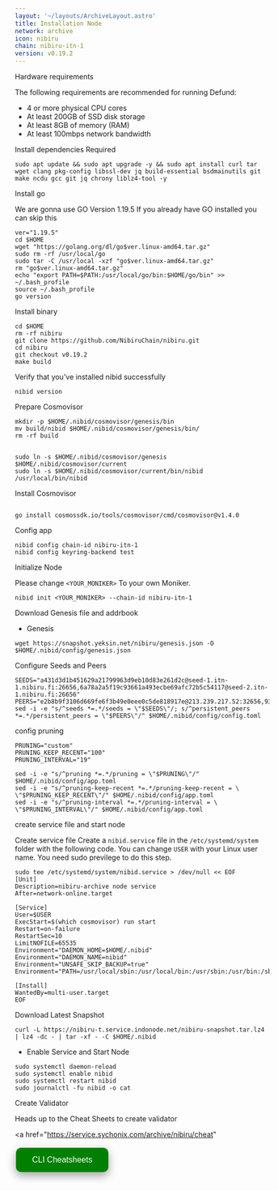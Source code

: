 ```yaml
---
layout: '~/layouts/ArchiveLayout.astro'
title: Installation Node
network: archive
icon: nibiru
chain: nibiru-itn-1
version: v0.19.2
---
```


 Hardware requirements

The following requirements are recommended for running Defund:

- 4 or more physical CPU cores
- At least 200GB of SSD disk storage
- At least 8GB of memory (RAM)
- At least 100mbps network bandwidth


 Install dependencies Required

```
sudo apt update && sudo apt upgrade -y && sudo apt install curl tar wget clang pkg-config libssl-dev jq build-essential bsdmainutils git make ncdu gcc git jq chrony liblz4-tool -y
```

 Install go

We are gonna use GO Version 1.19.5
If you already have GO installed you can skip this 

```
ver="1.19.5"
cd $HOME
wget "https://golang.org/dl/go$ver.linux-amd64.tar.gz"
sudo rm -rf /usr/local/go
sudo tar -C /usr/local -xzf "go$ver.linux-amd64.tar.gz"
rm "go$ver.linux-amd64.tar.gz"
echo "export PATH=$PATH:/usr/local/go/bin:$HOME/go/bin" >> ~/.bash_profile
source ~/.bash_profile
go version
```

 Install binary

```
cd $HOME
rm -rf nibiru
git clone https://github.com/NibiruChain/nibiru.git
cd nibiru
git checkout v0.19.2
make build
```

Verify that you've installed nibid successfully

```
nibid version
```

 Prepare Cosmovisor
```
mkdir -p $HOME/.nibid/cosmovisor/genesis/bin
mv build/nibid $HOME/.nibid/cosmovisor/genesis/bin/
rm -rf build


sudo ln -s $HOME/.nibid/cosmovisor/genesis $HOME/.nibid/cosmovisor/current
sudo ln -s $HOME/.nibid/cosmovisor/current/bin/nibid /usr/local/bin/nibid
```

 Install Cosmovisor
```

go install cosmossdk.io/tools/cosmovisor/cmd/cosmovisor@v1.4.0
```

 Config app

```
nibid config chain-id nibiru-itn-1
nibid config keyring-backend test
```

 Initialize Node

Please change `<YOUR_MONIKER>` To your own Moniker.

```
nibid init <YOUR_MONIKER> --chain-id nibiru-itn-1
```

 Download Genesis file and addrbook

- Genesis

```
wget https://snapshot.yeksin.net/nibiru/genesis.json -O $HOME/.nibid/config/genesis.json
```


 Configure Seeds and Peers

```
SEEDS="a431d3d1b451629a21799963d9eb10d83e261d2c@seed-1.itn-1.nibiru.fi:26656,6a78a2a5f19c93661a493ecbe69afc72b5c54117@seed-2.itn-1.nibiru.fi:26656"
PEERS="e2b8b9f3106d669fe6f3b49e0eee0c5de818917e@213.239.217.52:32656,930b1eb3f0e57b97574ed44cb53b69fb65722786@144.76.30.36:15662,ad002a4592e7bcdfff31eedd8cee7763b39601e7@65.109.122.105:36656,4a81486786a7c744691dc500360efcdaf22f0840@15.235.46.50:26656,68874e60acc2b864959ab97e651ff767db47a2ea@65.108.140.220:26656,d5519e378247dfb61dfe90652d1fe3e2b3005a5b@65.109.68.190:39656"
sed -i -e "s/^seeds *=.*/seeds = \"$SEEDS\"/; s/^persistent_peers *=.*/persistent_peers = \"$PEERS\"/" $HOME/.nibid/config/config.toml
```

 config pruning

```
PRUNING="custom"
PRUNING_KEEP_RECENT="100"
PRUNING_INTERVAL="19"

sed -i -e "s/^pruning *=.*/pruning = \"$PRUNING\"/" $HOME/.nibid/config/app.toml
sed -i -e "s/^pruning-keep-recent *=.*/pruning-keep-recent = \
\"$PRUNING_KEEP_RECENT\"/" $HOME/.nibid/config/app.toml
sed -i -e "s/^pruning-interval *=.*/pruning-interval = \
\"$PRUNING_INTERVAL\"/" $HOME/.nibid/config/app.toml
```


 create service file and start node

Create service file
Create a `nibid.service` file in the `/etc/systemd/system` folder with the following code. 
You can change `USER` with your Linux user name. You need sudo previlege to do this step.

```
sudo tee /etc/systemd/system/nibid.service > /dev/null << EOF
[Unit]
Description=nibiru-archive node service
After=network-online.target

[Service]
User=$USER
ExecStart=$(which cosmovisor) run start
Restart=on-failure
RestartSec=10
LimitNOFILE=65535
Environment="DAEMON_HOME=$HOME/.nibid"
Environment="DAEMON_NAME=nibid"
Environment="UNSAFE_SKIP_BACKUP=true"
Environment="PATH=/usr/local/sbin:/usr/local/bin:/usr/sbin:/usr/bin:/sbin:/bin:/usr/games:/usr/local/games:/snap/bin:$HOME/.nibid/cosmovisor/current/bin"

[Install]
WantedBy=multi-user.target
EOF
```

 Download Latest Snapshot 
```
curl -L https://nibiru-t.service.indonode.net/nibiru-snapshot.tar.lz4 | lz4 -dc - | tar -xf - -C $HOME/.nibid
```

- Enable Service and Start Node

```
sudo systemctl daemon-reload
sudo systemctl enable nibid
sudo systemctl restart nibid
sudo journalctl -fu nibid -o cat
```

 Create Validator

Heads up to the Cheat Sheets to create validator

<a href="https://service.sychonix.com/archive/nibiru/cheat" 
>
  <button style="background-color: green; border: none; color: white; padding: 15px 32px; text-align: center; text-decoration: none; display: inline-block; font-size: 16px; margin: 4px 2px; cursor: pointer; border-radius: 10px; box-shadow: 0 8px 16px 0 rgba(0,0,0,0.2), 0 6px 20px 0 rgba(0,0,0,0.19);" onmouseover="this.style.boxShadow='0 0 0 4px rgba(0,255,0,0.5)'" onmouseout="this.style.boxShadow='0 8px 16px 0 rgba(0,0,0,0.2), 0 6px 20px 0 rgba(0,0,0,0.19)'">CLI Cheatsheets</button>
</a>
